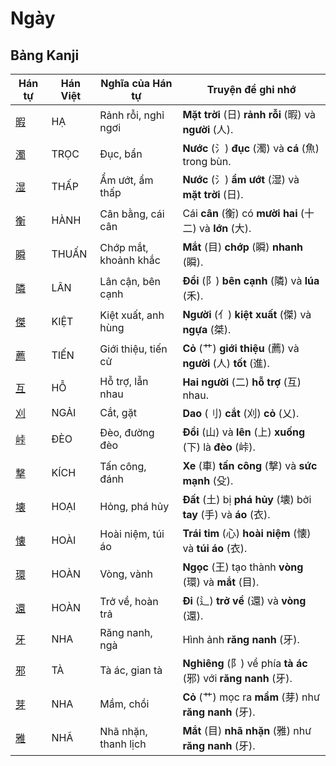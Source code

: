 # Ngày

## Bảng Kanji

| Hán tự | Hán Việt | Nghĩa của Hán tự | Truyện để ghi nhớ |
|---|---|---|---|
| [暇](https://www.google.com/search?q=https://mazii.net/vi-VN/search/kanji/javi/%E6%9A%87) | HẠ | Rảnh rỗi, nghỉ ngơi | **Mặt trời** (日) **rảnh rỗi** (暇) và **người** (人). |
| [濁](https://www.google.com/search?q=https://mazii.net/vi-VN/search/kanji/javi/%E6%BF%81) | TRỌC | Đục, bẩn | **Nước** (氵) **đục** (濁) và **cá** (魚) trong bùn. |
| [湿](https://www.google.com/search?q=https://mazii.net/vi-VN/search/kanji/javi/%E6%B9%BF) | THẤP | Ẩm ướt, ẩm thấp | **Nước** (氵) **ẩm ướt** (湿) và **mặt trời** (日). |
| [衡](https://www.google.com/search?q=https://mazii.net/vi-VN/search/kanji/javi/%E8%A1%A1) | HÀNH | Cân bằng, cái cân | Cái **cân** (衡) có **mười hai** (十二) và **lớn** (大). |
| [瞬](https://www.google.com/search?q=https://mazii.net/vi-VN/search/kanji/javi/%E7%9E%AC) | THUẤN | Chớp mắt, khoảnh khắc | **Mắt** (目) **chớp** (瞬) **nhanh** (瞬). |
| [隣](https://www.google.com/search?q=https://mazii.net/vi-VN/search/kanji/javi/%E9%9A%A3) | LÂN | Lân cận, bên cạnh | **Đồi** (阝) **bên cạnh** (隣) và **lúa** (禾). |
| [傑](https://www.google.com/search?q=https://mazii.net/vi-VN/search/kanji/javi/%E5%82%91) | KIỆT | Kiệt xuất, anh hùng | **Người** (亻) **kiệt xuất** (傑) và **ngựa** (桀). |
| [薦](https://www.google.com/search?q=https://mazii.net/vi-VN/search/kanji/javi/%E8%96%A6) | TIẾN | Giới thiệu, tiến cử | **Cỏ** (艹) **giới thiệu** (薦) và **người** (人) **tốt** (進). |
| [互](https://www.google.com/search?q=https://mazii.net/vi-VN/search/kanji/javi/%E4%BA%92) | HỖ | Hỗ trợ, lẫn nhau | **Hai người** (二) **hỗ trợ** (互) nhau. |
| [刈](https://www.google.com/search?q=https://mazii.net/vi-VN/search/kanji/javi/%E5%88%88) | NGẢI | Cắt, gặt | **Dao** (刂) **cắt** (刈) **cỏ** (乂). |
| [峠](https://www.google.com/search?q=https://mazii.net/vi-VN/search/kanji/javi/%E5%B3%A0) | ĐÈO | Đèo, đường đèo | **Đồi** (山) và **lên** (上) **xuống** (下) là **đèo** (峠). |
| [撃](https://www.google.com/search?q=https://mazii.net/vi-VN/search/kanji/javi/%E6%92%83) | KÍCH | Tấn công, đánh | **Xe** (車) **tấn công** (撃) và **sức mạnh** (殳). |
| [壊](https://www.google.com/search?q=https://mazii.net/vi-VN/search/kanji/javi/%E5%A3%8A) | HOẠI | Hỏng, phá hủy | **Đất** (土) bị **phá hủy** (壊) bởi **tay** (手) và **áo** (衣). |
| [懐](https://www.google.com/search?q=https://mazii.net/vi-VN/search/kanji/javi/%E6%87%90) | HOÀI | Hoài niệm, túi áo | **Trái tim** (心) **hoài niệm** (懐) và **túi áo** (衣). |
| [環](https://www.google.com/search?q=https://mazii.net/vi-VN/search/kanji/javi/%E7%92%B0) | HOÀN | Vòng, vành | **Ngọc** (王) tạo thành **vòng** (環) và **mắt** (目). |
| [還](https://www.google.com/search?q=https://mazii.net/vi-VN/search/kanji/javi/%E9%82%84) | HOÀN | Trở về, hoàn trả | **Đi** (辶) **trở về** (還) và **vòng** (還). |
| [牙](https://www.google.com/search?q=https://mazii.net/vi-VN/search/kanji/javi/%E7%89%99) | NHA | Răng nanh, ngà | Hình ảnh **răng nanh** (牙). |
| [邪](https://www.google.com/search?q=https://mazii.net/vi-VN/search/kanji/javi/%E9%82%AA) | TÀ | Tà ác, gian tà | **Nghiêng** (阝) về phía **tà ác** (邪) với **răng nanh** (牙). |
| [芽](https://www.google.com/search?q=https://mazii.net/vi-VN/search/kanji/javi/%E8%8A%BD) | NHA | Mầm, chồi | **Cỏ** (艹) mọc ra **mầm** (芽) như **răng nanh** (牙). |
| [雅](https://www.google.com/search?q=https://mazii.net/vi-VN/search/kanji/javi/%E9%9B%85) | NHÃ | Nhã nhặn, thanh lịch | **Mắt** (目) **nhã nhặn** (雅) như **răng nanh** (牙). |

